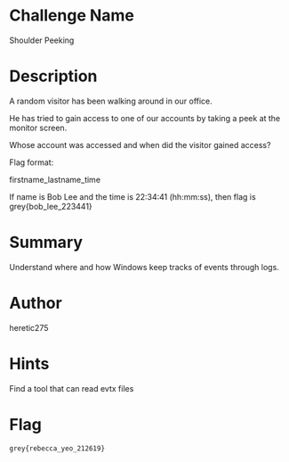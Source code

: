 # Challenge Name

Shoulder Peeking

# Description

A random visitor has been walking around in our office. 

He has tried to gain access to one of our accounts by taking a peek at the monitor screen.

Whose account was accessed and when did the visitor gained access?

Flag format:

firstname_lastname_time

If name is Bob Lee and the time is 22:34:41 (hh:mm:ss), then flag is grey{bob_lee_223441}

# Summary

Understand where and how Windows keep tracks of events through logs.

# Author

heretic275

# Hints

Find a tool that can read evtx files

# Flag

`grey{rebecca_yeo_212619}`
